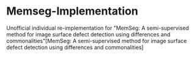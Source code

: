 # Memseg-Implementation
Unofficial individual re-implementation for "MemSeg: A semi-supervised method for image surface defect detection using differences and commonalities"[MemSeg: A semi-supervised method for image surface defect detection using differences and commonalities]

